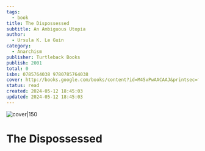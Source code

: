 ```yaml
---
tags:
  - book
title: The Dispossessed
subtitle: An Ambiguous Utopia
author:
  - Ursula K. Le Guin
category:
  - Anarchism
publisher: Turtleback Books
publish: 2001
total: 0
isbn: 0785764038 9780785764038
cover: http://books.google.com/books/content?id=M45vPwAACAAJ&printsec=frontcover&img=1&zoom=1&source=gbs_api
status: read
created: 2024-05-12 18:45:03
updated: 2024-05-12 18:45:03
---
```


![cover|150](http://books.google.com/books/content?id=M45vPwAACAAJ&printsec=frontcover&img=1&zoom=1&source=gbs_api)
# The Dispossessed